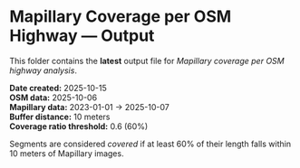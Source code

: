 # Mapillary Coverage per OSM Highway — Output

This folder contains the **latest** output file for *Mapillary coverage per OSM highway analysis*.

**Date created:** 2025-10-15  
**OSM data:** 2025-10-06  
**Mapillary data:** 2023-01-01 → 2025-10-07  
**Buffer distance:** 10 meters  
**Coverage ratio threshold:** 0.6 (60%)

Segments are considered *covered* if at least 60% of their length falls within 10 meters of Mapillary images.
